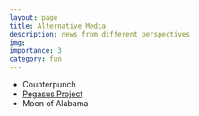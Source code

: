 ```yaml
---
layout: page
title: Alternative Media
description: news from different perspectives
img:
importance: 3
category: fun
---
```


- Counterpunch
- [Pegasus Project](https://www.theguardian.com/news/series/pegasus-project)
- Moon of Alabama
